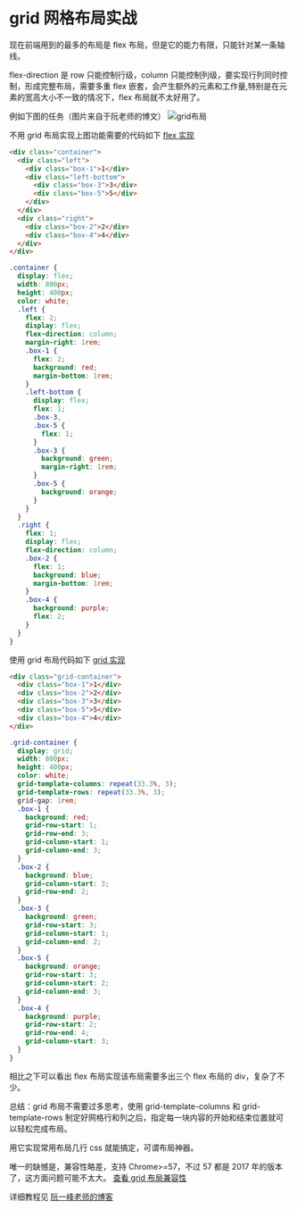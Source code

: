 # grid 网格布局实战

现在前端用到的最多的布局是 flex 布局，但是它的能力有限，只能针对某一条轴线。

flex-direction 是 row 只能控制行级，column 只能控制列级，要实现行列同时控制，形成完整布局，需要多重 flex 嵌套，会产生额外的元素和工作量,特别是在元素的宽高大小不一致的情况下，flex 布局就不太好用了。

例如下图的任务（图片来自于阮老师的博文）
![grid布局](https://www.wangbase.com/blogimg/asset/201903/1_bg2019032501.png)

不用 grid 布局实现上图功能需要的代码如下 [flex 实现](https://codepen.io/luoyunlai/full/mdbLgxR)

```html
<div class="container">
  <div class="left">
    <div class="box-1">1</div>
    <div class="left-bottom">
      <div class="box-3">3</div>
      <div class="box-5">5</div>
    </div>
  </div>
  <div class="right">
    <div class="box-2">2</div>
    <div class="box-4">4</div>
  </div>
</div>
```

```scss
.container {
  display: flex;
  width: 800px;
  height: 400px;
  color: white;
  .left {
    flex: 2;
    display: flex;
    flex-direction: column;
    margin-right: 1rem;
    .box-1 {
      flex: 2;
      background: red;
      margin-bottom: 1rem;
    }
    .left-bottom {
      display: flex;
      flex: 1;
      .box-3,
      .box-5 {
        flex: 1;
      }
      .box-3 {
        background: green;
        margin-right: 1rem;
      }
      .box-5 {
        background: orange;
      }
    }
  }
  .right {
    flex: 1;
    display: flex;
    flex-direction: column;
    .box-2 {
      flex: 1;
      background: blue;
      margin-bottom: 1rem;
    }
    .box-4 {
      background: purple;
      flex: 2;
    }
  }
}
```

使用 grid 布局代码如下 [grid 实现](https://codepen.io/luoyunlai/pen/LYPmoYR)

```html
<div class="grid-container">
  <div class="box-1">1</div>
  <div class="box-2">2</div>
  <div class="box-3">3</div>
  <div class="box-5">5</div>
  <div class="box-4">4</div>
</div>
```

```scss
.grid-container {
  display: grid;
  width: 800px;
  height: 400px;
  color: white;
  grid-template-columns: repeat(33.3%, 3);
  grid-template-rows: repeat(33.3%, 3);
  grid-gap: 1rem;
  .box-1 {
    background: red;
    grid-row-start: 1;
    grid-row-end: 3;
    grid-column-start: 1;
    grid-column-end: 3;
  }
  .box-2 {
    background: blue;
    grid-column-start: 3;
    grid-row-end: 2;
  }
  .box-3 {
    background: green;
    grid-row-start: 3;
    grid-column-start: 1;
    grid-column-end: 2;
  }
  .box-5 {
    background: orange;
    grid-row-start: 3;
    grid-column-start: 2;
    grid-column-end: 3;
  }
  .box-4 {
    background: purple;
    grid-row-start: 2;
    grid-row-end: 4;
    grid-column-start: 3;
  }
}
```

相比之下可以看出 flex 布局实现该布局需要多出三个 flex 布局的 div，复杂了不少。

总结：grid 布局不需要过多思考，使用 grid-template-columns 和 grid-template-rows 制定好网格行和列之后，指定每一块内容的开始和结束位置就可以轻松完成布局。

用它实现常用布局几行 css 就能搞定，可谓布局神器。

唯一的缺憾是，兼容性略差，支持 Chrome>=57，不过 57 都是 2017 年的版本了，这方面问题可能不太大。 [查看 grid 布局兼容性](https://caniuse.com/#search=grid)

详细教程见 [阮一峰老师的博客](http://www.ruanyifeng.com/blog/2019/03/grid-layout-tutorial.html)
